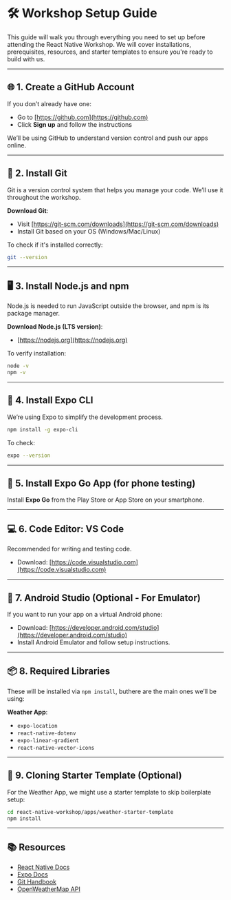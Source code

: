 # 🛠️ Workshop Setup Guide

This guide will walk you through everything you need to set up before attending the React Native Workshop. We will cover installations, prerequisites, resources, and starter templates to ensure you're ready to build with us.

---

## 🌐 1. Create a GitHub Account

If you don’t already have one:

* Go to [https://github.com](https://github.com)
* Click **Sign up** and follow the instructions

We’ll be using GitHub to understand version control and push our apps online.

---

## 🧰 2. Install Git

Git is a version control system that helps you manage your code. We’ll use it throughout the workshop.

**Download Git**:

* Visit [https://git-scm.com/downloads](https://git-scm.com/downloads)
* Install Git based on your OS (Windows/Mac/Linux)

To check if it's installed correctly:

```bash
git --version
```

---

## 🖥️ 3. Install Node.js and npm

Node.js is needed to run JavaScript outside the browser, and npm is its package manager.

**Download Node.js (LTS version)**:

* [https://nodejs.org](https://nodejs.org)

To verify installation:

```bash
node -v
npm -v
```

---

## 🧪 4. Install Expo CLI

We’re using Expo to simplify the development process.

```bash
npm install -g expo-cli
```

To check:

```bash
expo --version
```

---

## 📱 5. Install Expo Go App (for phone testing)

Install **Expo Go** from the Play Store or App Store on your smartphone.

---

## 💻 6. Code Editor: VS Code

Recommended for writing and testing code.

* Download: [https://code.visualstudio.com](https://code.visualstudio.com)

---

## 📲 7. Android Studio (Optional - For Emulator)

If you want to run your app on a virtual Android phone:

* Download: [https://developer.android.com/studio](https://developer.android.com/studio)
* Install Android Emulator and follow setup instructions.

---

## 📦 8. Required Libraries

These will be installed via `npm install`, buthere are the main ones we’ll be using:

**Weather App**:

* `expo-location`
* `react-native-dotenv`
* `expo-linear-gradient`
* `react-native-vector-icons`

---

## 🚀 9. Cloning Starter Template (Optional)

For the Weather App, we might use a starter template to skip boilerplate setup:

```bash
cd react-native-workshop/apps/weather-starter-template
npm install
```

---

## 📚 Resources

* [React Native Docs](https://reactnative.dev/)
* [Expo Docs](https://docs.expo.dev/)
* [Git Handbook](https://guides.github.com/introduction/git-handbook/)
* [OpenWeatherMap API](https://openweathermap.org/api)
